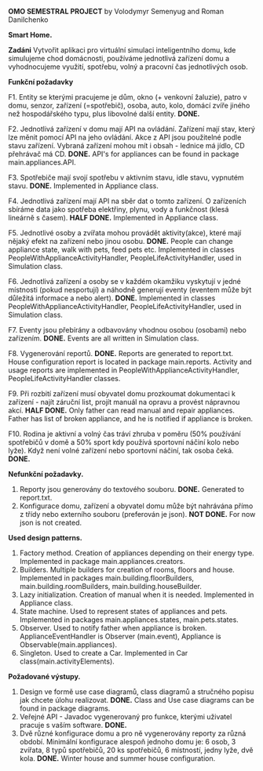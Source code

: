 **OMO SEMESTRAL PROJECT** by Volodymyr Semenyug and Roman Danilchenko

**Smart Home.**

**Zadáni**
Vytvořit aplikaci pro virtuální simulaci inteligentního domu, kde simulujeme chod domácnosti, používáme jednotlivá zařízení domu a vyhodnocujeme využití, spotřebu, volný a pracovní čas jednotlivých osob.

**Funkční požadavky**

F1.	Entity se kterými pracujeme je dům, okno (+ venkovní žaluzie), patro v domu, senzor, zařízení (=spotřebič), osoba, auto, kolo, domácí zvíře jiného než hospodářského typu, plus libovolné další entity. **DONE.**

F2.	Jednotlivá zařízení v domu mají API na ovládání. Zařízení mají stav, který lze měnit pomocí API na jeho ovládání. Akce z API jsou použitelné podle stavu zařízení. Vybraná zařízení mohou mít i obsah - lednice má jídlo, CD přehrávač má CD. **DONE.** API's for appliances can be found in package main.appliances.API.

F3.	Spotřebiče mají svojí spotřebu v aktivním stavu, idle stavu, vypnutém stavu. **DONE.** Implemented in Appliance class.

F4.	Jednotlivá zařízení mají API na sběr dat o tomto zařízení. O zařízeních sbíráme data jako spotřeba elektřiny, plynu, vody a funkčnost (klesá lineárně s časem). **HALF DONE.** Implemented in Appliance class.

F5.	Jednotlivé osoby a zvířata mohou provádět aktivity(akce), které mají nějaký efekt na zařízení nebo jinou osobu.
**DONE.** People can change appliance state, walk with pets, feed pets etc. Implemented in classes PeopleWithApplianceActivityHandler,  PeopleLifeActivityHandler, used in Simulation class.

F6.	Jednotlivá zařízení a osoby se v každém okamžiku vyskytují v jedné místnosti (pokud nesportují) a náhodně generují eventy (eventem může být důležitá informace a nebo alert). **DONE.** Implemented in classes PeopleWithApplianceActivityHandler,  PeopleLifeActivityHandler, used in Simulation class.

F7.	Eventy jsou přebírány a odbavovány vhodnou osobou (osobami) nebo zařízením. **DONE.** Events are all written in Simulation class.

F8.	Vygenerování reportů. **DONE.** Reports are generated to report.txt. House configuration report is located in package main.reports. Activity and usage reports are implemented in PeopleWithApplianceActivityHandler,  PeopleLifeActivityHandler classes.

F9.	Při rozbití zařízení musí obyvatel domu prozkoumat dokumentaci k zařízení - najít záruční list, projít manuál na opravu a provést nápravnou akcí. **HALF DONE.** Only father can read manual and repair appliances. Father has list of broken appliance, and he is notified if appliance is broken.

F10.	Rodina je aktivní a volný čas tráví zhruba v poměru (50% používání spotřebičů v domě a 50% sport kdy používá sportovní náčiní kolo nebo lyže). Když není volné zařízení nebo sportovní náčiní, tak osoba čeká. **DONE.** 

**Nefunkční požadavky.**
1. Reporty jsou generovány do textového souboru. **DONE.** Generated to report.txt.
2. Konfigurace domu, zařízení a obyvatel domu může být nahrávána přímo z třídy nebo externího souboru (preferován je json). **NOT DONE.** For now json is not created.

**Used design patterns.**
1. Factory method. Creation of appliances depending on their energy type. Implemented in package main.appliances.creators.
2. Builders. Multiple builders for creation of rooms, floors and house. Implemented in packages main.building.floorBuilders, main.building.roomBuilders, main.building.houseBuilder.
3. Lazy initialization. Creation of manual when it is needed. Implemented in Appliance class.
4. State machine. Used to represent states of appliances and pets. Implemented in packages main.appliances.states, main.pets.states.
5. Observer. Used to notify father when appliance is broken. ApplianceEventHandler is Observer (main.event), Appliance is Observable(main.appliances).
6. Singleton. Used to create a Car. Implemented in Car class(main.activityElements).

**Požadované výstupy.**
1. Design ve formě use case diagramů, class diagramů a stručného popisu jak chcete úlohu realizovat. 
**DONE.** Class and Use case diagrams can be found in package diagrams.
2. Veřejné API - Javadoc vygenerovaný pro funkce, kterými uživatel pracuje s vaším software. **DONE.**  
3. Dvě různé konfigurace domu a pro ně vygenerovány reporty za různá období. Minimální konfigurace alespoň jednoho domu je: 6 osob, 3 zvířata, 8 typů spotřebičů, 20 ks spotřebičů, 6 místností, jedny lyže, dvě kola. **DONE.** Winter house and summer house configuration.

